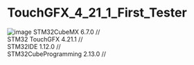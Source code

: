 # TouchGFX_4_21_1_First_Tester
![image](https://user-images.githubusercontent.com/81642936/227143212-6591f02a-58c1-4215-b0bf-9b8d94623402.png)
STM32CubeMX 6.7.0 //   
STM32 TouchGFX 4.21.1  //  
STM32IDE 1.12.0  //  
STM32CubeProgramming 2.13.0  //  
